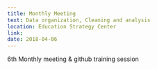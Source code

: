 ```yaml
---
title: Monthly Meeting
text: Data organization, Cleaning and analysis
location: Education Strategy Center
link: 
date: 2018-04-06
---
```

6th Monthly meeting & github training session
